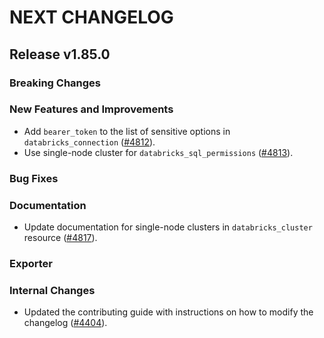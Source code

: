 # NEXT CHANGELOG

## Release v1.85.0

### Breaking Changes

### New Features and Improvements

* Add `bearer_token` to the list of sensitive options in `databricks_connection` ([#4812](https://github.com/databricks/terraform-provider-databricks/pull/4812)).
* Use single-node cluster for `databricks_sql_permissions` ([#4813](https://github.com/databricks/terraform-provider-databricks/pull/4813)).

### Bug Fixes

### Documentation

* Update documentation for single-node clusters in `databricks_cluster` resource ([#4817](https://github.com/databricks/terraform-provider-databricks/pull/4817)).

### Exporter

### Internal Changes

 * Updated the contributing guide with instructions on how to modify the changelog ([#4404](https://github.com/databricks/terraform-provider-databricks/pull/4404)).
